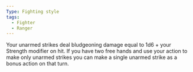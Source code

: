 ```yaml
---
Type: Fighting style
tags:
  - Fighter
  - Ranger
---
```

Your unarmed strikes deal bludgeoning damage equal to 1d6 + your Strength modifier on hit. If you have two free hands and use your action to make only unarmed strikes you can
make a single unarmed strike as a bonus action on that turn.